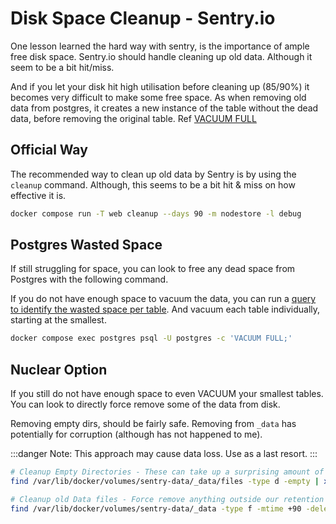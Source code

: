 # Disk Space Cleanup - Sentry.io

One lesson learned the hard way with sentry, is the importance of ample free disk space. Sentry.io should handle cleaning up old data. Although it seem to be a bit hit/miss.

And if you let your disk hit high utilisation before cleaning up (85/90%) it becomes very difficult to make some free space. As when removing old data from postgres, it creates a new instance of the table without the dead data, before removing the original table. Ref [VACUUM FULL](https://www.postgresql.org/docs/current/routine-vacuuming.html#VACUUM-FOR-SPACE-RECOVERY)


## Official Way
The recommended way to clean up old data by Sentry is by using the `cleanup` command. Although, this seems to be a bit hit & miss on how effective it is.

```sh
docker compose run -T web cleanup --days 90 -m nodestore -l debug
```

## Postgres Wasted Space
If still struggling for space, you can look to free any dead space from Postgres with the following command. 

If you do not have enough space to vacuum the data, you can run a [query to identify the wasted space per table](https://markandruth.co.uk/2016/05/25/finding-the-amount-of-space-wasted-in-postgres-tables). And vacuum each table individually, starting at the smallest. 

```sh
docker compose exec postgres psql -U postgres -c 'VACUUM FULL;'
```

## Nuclear Option
If you still do not have enough space to even VACUUM your smallest tables. You can look to directly force remove some of the data from disk. 

Removing empty dirs, should be fairly safe. Removing from `_data` has potentially for corruption (although has not happened to me).

:::danger
Note: This approach may cause data loss. Use as a last resort.
:::

```sh
# Cleanup Empty Directories - These can take up a surprising amount of space
find /var/lib/docker/volumes/sentry-data/_data/files -type d -empty | xargs -r rmdir

# Cleanup old Data files - Force remove anything outside our retention date
find /var/lib/docker/volumes/sentry-data/_data -type f -mtime +90 -delete
```